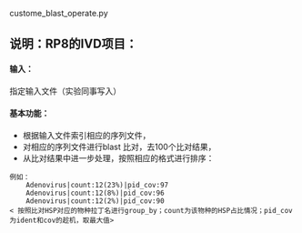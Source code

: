 custome_blast_operate.py

## 说明：RP8的IVD项目：

#### 输入：
指定输入文件（实验同事写入）

#### 基本功能：
* 根据输入文件索引相应的序列文件，
*  对相应的序列文件进行blast 比对，去100个比对结果，
*  从比对结果中进一步处理，按照相应的格式进行排序：
```
例如：
    Adenovirus|count:12(23%)|pid_cov:97
    Adenovirus|count:12(8%)|pid_cov:96
    Adenovirus|count:12(2%)|pid_cov:90
< 按照比对HSP对应的物种拉丁名进行group_by；count为该物种的HSP占比情况；pid_cov为ident和cov的趁机，取最大值>
```
